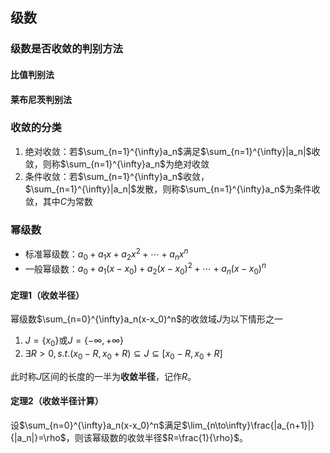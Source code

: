 ## 级数

### 级数是否收敛的判别方法

#### 比值判别法

#### 莱布尼茨判别法

### 收敛的分类

1. 绝对收敛：若$\sum_{n=1}^{\infty}a_n$满足$\sum_{n=1}^{\infty}|a_n|$收敛，则称$\sum_{n=1}^{\infty}a_n$为绝对收敛
2. 条件收敛：若$\sum_{n=1}^{\infty}a_n$收敛，$\sum_{n=1}^{\infty}|a_n|$发散，则称$\sum_{n=1}^{\infty}a_n$为条件收敛，其中$C$为常数

### 幂级数

- 标准幂级数：$a_0+a_1x+a_2x^2+\cdots+a_nx^n$
- 一般幂级数：$a_0+a_1(x-x_0)+a_2(x-x_0)^2+\cdots+a_n(x-x_0)^n$

#### 定理1（收敛半径）

幂级数$\sum_{n=0}^{\infty}a_n(x-x_0)^n$的收敛域$J$为以下情形之一

1. $J=\{x_0\}$或$J=\{-\infty,+\infty\}$
2. $\exists R>0,s.t. (x_0-R,x_0+R)\subseteq J \subseteq [x_0-R,x_0+R]$

此时称$J$区间的长度的一半为**收敛半径**，记作$R$。

#### 定理2（收敛半径计算）

设$\sum_{n=0}^{\infty}a_n(x-x_0)^n$满足$\lim_{n\to\infty}\frac{|a_{n+1}|}{|a_n|}=\rho$，则该幂级数的收敛半径$R=\frac{1}{\rho}$。

